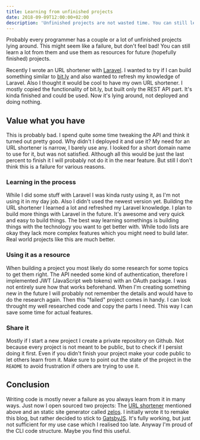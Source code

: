 ```yaml
---
title: Learning from unfinished projects
date: 2018-09-09T12:00:00+02:00
description: 'Unfinished projects are not wasted time. You can still learn from them. Read more about why.'
---
```


Probably every programmer has a couple or a lot of unfinished projects lying around. This might seem like a failure, but don't feel bad! You can still learn a lot from them and use them as resources for future (hopefully finished) projects.

Recently I wrote an URL shortener with [Laravel](https://laravel.com/). I wanted to try if I can build something similar to [bit.ly](https://bitly.com/) and also wanted to refresh my knowledge of Laravel. Also I thought it would be cool to have my own URL shortener. I mostly copied the functionality of bit.ly, but built only the REST API part. It's kinda finished and could be used. Now it's lying around, not deployed and doing nothing.

## Value what you have

This is probably bad. I spend quite some time tweaking the API and think it turned out pretty good. Why didn't I deployed it and use it? My need for an URL shortener is narrow, I barely use any. I looked for a short domain name to use for it, but was not satisfied. Although all this would be just the last percent to finish it I will probably not do it in the near feature. But still I don't think this is a failure for various reasons.

### Learning in the process

While I did some stuff with Laravel I was kinda rusty using it, as I'm not using it in my day job. Also I didn't used the newest version yet. Building the URL shortener I learned a lot and refreshed my Laravel knowledge. I plan to build more things with Laravel in the future. It's awesome and very quick and easy to build things. The best way learning somethings is building things with the technology you want to get better with. While todo lists are okay they lack more complex features which you might need to build later. Real world projects like this are much better.

### Using it as a resource

When building a project you most likely do some research for some topics to get them right. The API needed some kind of authentication, therefore I implemented JWT (JavaScript web tokens) with an OAuth package. I was not entirely sure how that works beforehand. When I'm creating something new in the future I will probably not remember the details and would have to do the research again. Then this "failed" project comes in handy. I can look throught my well researched code and copy the parts I need. This way I can save some time for actual features.

### Share it

Mostly if I start a new project I create a private repository on Github. Not because every project is not meant to be public, but to check if I persist doing it first. Even if you didn't finish your project make your code public to let others learn from it. Make sure to point out the state of the project in the `README` to avoid frustration if others are trying to use it.

## Conclusion

Writing code is mostly never a failure as you always learn from it in many ways. Just now I open sourced two projects: The [URL shortener](https://github.com/lgraubner/url-shortener) mentioned above and an static site generator called [zelos](https://github.com/lgraubner/zelos). I initially wrote it to remake this blog, but rather decided to stick to [GatsbyJS](https://www.gatsbyjs.org/). It's fully working, but just not sufficient for my use case which I realised too late. Anyway I'm proud of the CLI code structure. Maybe you find this useful.
